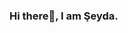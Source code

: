 ### Hi there👋, I am Şeyda.

<!--
**Seyda1/Seyda1** is a ✨ _special_ ✨ repository because its `README.md` (this file) appears on your GitHub profile.
I am working on computer vision projects in the field of deep learning. I am working at [***Tractus Tecknology***(https://www.tractus.com.tr/en/)] as a data engineer. I am currently interested in cloud ML on AWS and MLOps.

##***Connect With Me***

[![LINKEDIN](link to image on GH)](link to your URL)
[![TWITTER](link to image on GH)](link to your URL)
[![MEDIUM](https://www.google.com/imgres?imgurl=https%3A%2F%2Fmiro.medium.com%2Fmax%2F1200%2F1*jfdwtvU6V6g99q3G7gq7dQ.png&imgrefurl=https%3A%2F%2Fmedium.design%2Flogos-and-brand-guidelines-f1a01a733592&tbnid=ixc_io3CL-0XsM&vet=12ahUKEwjrir_lhrf6AhXEyrsIHeZmDREQMygCegUIARC9AQ..i&docid=P4eei_b3GP5OBM&w=1200&h=678&q=medium%20image&client=opera&ved=2ahUKEwjrir_lhrf6AhXEyrsIHeZmDREQMygCegUIARC9AQ)](https://medium.com/@seydaybar)

